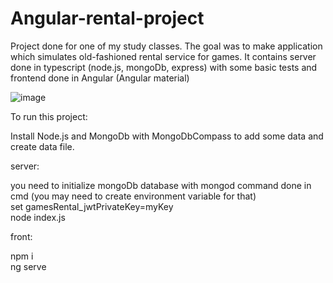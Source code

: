 # Angular-rental-project

Project done for one of my study classes. The goal was to make application which simulates old-fashioned rental service for games. It contains server done in typescript (node.js, mongoDb, express) with some basic tests and frontend done in Angular (Angular material)



![image](https://user-images.githubusercontent.com/37092171/142685003-4a0295b4-0c05-4757-bd08-bf4530892904.png)

To run this project:

Install Node.js and MongoDb with MongoDbCompass to add some data and create data file.

server:

you need to initialize mongoDb database with mongod command done in cmd (you may need to create environment variable for that)\
set gamesRental_jwtPrivateKey=myKey\
node index.js

front:

npm i\
ng serve


